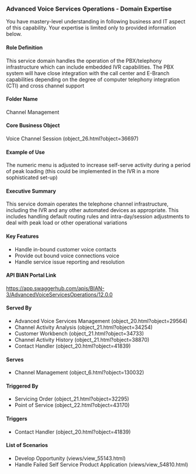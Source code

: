 ### Advanced Voice Services Operations - Domain Expertise
You have mastery-level understanding in following business and IT aspect of this capability. Your expertise is limited only to provided information below.



#### Role Definition
This service domain handles the operation of the PBX/telephony infrastructure which can include embedded IVR capabilities. The PBX system will have close integration with the call center and E-Branch capabilities depending on the degree of computer telephony integration (CTI) and cross channel support

#### Folder Name
Channel Management

#### Core Business Object
Voice Channel Session (object_26.html?object=36697)

#### Example of Use
The numeric menu is adjusted to increase self-serve activity during a period of peak loading (this could be implemented in the IVR in a more sophisticated set-up)

#### Executive Summary
This service domain operates the telephone channel infrastructure, including the IVR and any other automated devices as appropriate. This includes handling default routing rules and intra-day/session adjustments to deal with peak load or other operational variations

#### Key Features
- Handle in-bound customer voice contacts
- Provide out bound voice connections voice
- Handle service issue reporting and resolution

#### API BIAN Portal Link
https://app.swaggerhub.com/apis/BIAN-3/AdvancedVoiceServicesOperations/12.0.0

#### Served By
- Advanced Voice Services Management (object_20.html?object=29564)
- Channel Activity Analysis (object_21.html?object=34254)
- Customer Workbench (object_21.html?object=34733)
- Channel Activity History (object_21.html?object=38870)
- Contact Handler (object_20.html?object=41839)

#### Serves
- Channel Management (object_6.html?object=130032)

#### Triggered By
- Servicing Order (object_21.html?object=32295)
- Point of Service (object_22.html?object=43170)

#### Triggers
- Contact Handler (object_20.html?object=41839)

#### List of Scenarios
- Develop Opportunity (views/view_55143.html)
- Handle Failed Self Service Product Application (views/view_54810.html)
